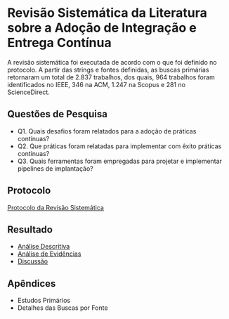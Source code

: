 # Revisão Sistemática da Literatura sobre a Adoção de Integração e Entrega Contínua

A revisão sistemática foi executada de acordo com o que foi definido no protocolo. A partir das strings e fontes definidas, as buscas primárias retornaram um total de 2.837 trabalhos, dos quais, 964 trabalhos foram identificados no IEEE, 346 na ACM, 1.247 na Scopus e 281 no ScienceDirect. 

## Questões de Pesquisa

- Q1. Quais desafios foram relatados para a adoção de práticas contínuas?
- Q2. Que práticas foram relatadas para implementar com êxito práticas contínuas?
- Q3. Quais ferramentas foram empregadas para projetar e implementar pipelines de implantação?

## Protocolo

[Protocolo da Revisão Sistemática](https://github.com/rennanflima/rsl_adocao_cicd/blob/main/docs/protocolo_revisao.pdf)


## Resultado

- [Análise Descritiva](https://github.com/rennanflima/rsl_adocao_cicd/blob/main/docs/analise_descritiva.md)
- [Análise de Evidências](https://github.com/rennanflima/rsl_adocao_cicd/blob/main/docs/analise_evidencias.md)
- [Discussão](https://github.com/rennanflima/rsl_adocao_cicd/blob/main/docs/discussao.md)

## Apêndices

- Estudos Primários
- Detalhes das Buscas por Fonte

